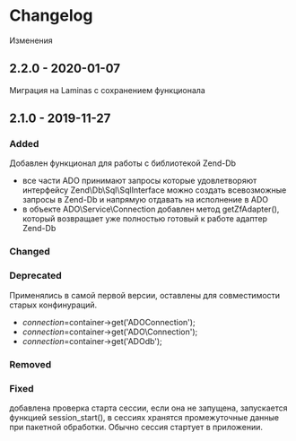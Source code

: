 # Changelog

Изменения

## 2.2.0 - 2020-01-07
Миграция на Laminas с сохранением функционала


## 2.1.0 - 2019-11-27

### Added
Добавлен функционал для работы с библиотекой Zend-Db
- все части ADO принимают запросы которые удовлетворяют интерфейсу Zend\Db\Sql\SqlInterface
можно создать всевозможные запросы в Zend-Db и напрямую отдавать на исполнение в ADO
- в объекте ADO\Service\Connection добавлен метод getZfAdapter(), который возвращает уже полностью готовый к работе адаптер Zend-Db

### Changed

### Deprecated
Применялись в самой первой версии, оставлены для совместимости старых конфинураций.
- $connection=$container->get('ADOConnection');
- $connection=$container->get('ADO\Connection');
- $connection=$container->get('ADOdb');

### Removed

### Fixed
добавлена проверка старта сессии, если она не запущена, запускается функцией session_start(), 
в сессиях хранятся промежуточные данные при пакетной обработки. Обычно сессия стартует в приложении.
